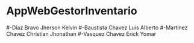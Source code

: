 # AppWebGestorInventario
#-Diaz Bravo Jherson Kelvin
#-Baustista Chavez Luis Alberto
#-Martinez Chavez Christian Jhonathan
#-Vasquez Chavez Erick Yomar

